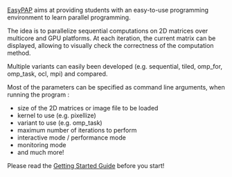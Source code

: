 [EasyPAP](https://gforgeron.gitlab.io/easypap) aims at providing students with an easy-to-use programming environment
to learn parallel programming.

The idea is to parallelize sequential computations on 2D matrices over multicore and GPU platforms. At each iteration,
the current matrix can be displayed, allowing to visually check the correctness of the computation method.

Multiple variants can easily been developed (e.g. sequential, tiled, omp_for, omp_task, ocl, mpi) and compared.

Most of the parameters can be specified as command line arguments, when running the program :
* size of the 2D matrices or image file to be loaded
* kernel to use (e.g. pixellize)
* variant to use (e.g. omp_task)
* maximum number of iterations to perform
* interactive mode / performance mode
* monitoring mode
* and much more!

Please read the [Getting Started Guide](https://gforgeron.gitlab.io/easypap/doc/Getting_Started.pdf) before you start!


